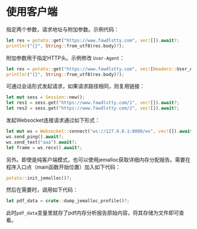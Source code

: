 # 使用客户端

指定两个参数，请求地址与附加参数。示例代码：

```rust
let res = potato::get("https://www.fawdlstty.com", vec![]).await?;
println!("{}", String::from_utf8(res.body)?);
```

附加参数用于指定HTTP头。示例修改 `User-Agent`：

```rust
let res = potato::get("https://www.fawdlstty.com", vec![Headers::User_Agent("aaa".into())]).await?;
println!("{}", String::from_utf8(res.body)?);
```

可通过会话形式发起请求，如果请求路径相同，则复用链接：

```rust
let mut sess = Session::new();
let res1 = sess.get("https://www.fawdlstty.com/1", vec![]).await?;
let res2 = sess.get("https://www.fawdlstty.com/2", vec![]).await?;
```

发起Websocket连接请求通过如下形式：

```rust
let mut ws = Websocket::connect("ws://127.0.0.1:8080/ws", vec![]).await?;
ws.send_ping().await?;
ws.send_text("aaa").await?;
let frame = ws.recv().await?;
```

另外。即使是纯客户端模式，也可以使用jemalloc获取详细内存分配报告。需要在程序入口点（main函数开始位置）加入如下代码：

```rust
potato::init_jemalloc()?;
```

然后在需要时，调用如下代码：

```rust
let pdf_data = crate::dump_jemalloc_profile()?;
```

此时`pdf_data`变量里就存了pdf内存分析报告原始内容，将其存储为文件即可查看。
